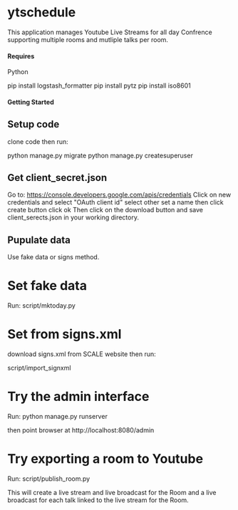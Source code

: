 # ytschedule

This application manages Youtube Live Streams for all day Confrence supporting multiple rooms and mutliple talks per room.

#### Requires
Python

pip install logstash_formatter
pip install pytz
pip install iso8601


#### Getting Started

## Setup code
clone code then run:

python manage.py migrate
python manage.py createsuperuser

## Get client_secret.json
Go to: https://console.developers.google.com/apis/credentials 
Click on new credentials and select "OAuth client id"
select other
set a name
then click create button
click ok
Then click on the download button and save client_serects.json in your working directory.


## Pupulate data
Use fake data or signs method.

# Set fake data
Run: script/mktoday.py

# Set from signs.xml
download signs.xml from SCALE website then run:

script/import_signxml

# Try the admin interface
Run: python manage.py runserver

then point browser at http://localhost:8080/admin 

# Try exporting a room to Youtube
Run: script/publish_room.py

This will create a live stream and live broadcast for the Room and a live broadcast for each talk linked to the live stream for the Room.


